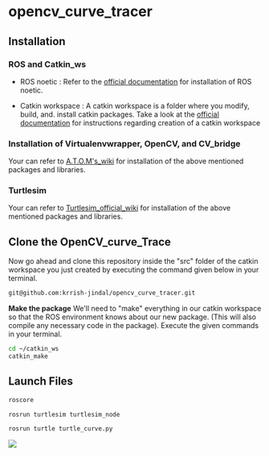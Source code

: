 # opencv_curve_tracer

## Installation

### ROS and Catkin_ws 
- ROS noetic : Refer to the [official documentation](http://wiki.ros.org/noetic/Installation/Ubuntu) for installation of ROS noetic.
               
- Catkin workspace : A catkin workspace is a folder where you modify, build, and. install catkin packages. Take a look at the [official documentation](http://wiki.ros.org/catkin/Tutorials/create_a_workspace) for instructions regarding creation of a catkin workspace

### Installation of Virtualenvwrapper, OpenCV, and CV_bridge
Your can refer to [A.T.O.M's_wiki](https://atom-robotics-lab.github.io/wiki/setup/virtualenv.html) for installation of the above mentioned packages and libraries.

### Turtlesim
Your can refer to [Turtlesim_official_wiki](http://wiki.ros.org/turtlesim) for installation of the above mentioned packages and libraries.

## Clone the OpenCV_curve_Trace
Now go ahead and clone this repository inside the "src" folder of the catkin workspace you just created by executing the command given below in your terminal.
```bash
git@github.com:krrish-jindal/opencv_curve_tracer.git
```
__Make the package__
We'll need to "make" everything in our catkin workspace so that the ROS environment knows about our new package.  (This will also compile any necessary code in the package). Execute the given commands in your terminal.

```bash
cd ~/catkin_ws
catkin_make
```

## Launch Files
```bash
roscore
```
```bash
rosrun turtlesim turtlesim_node
```
```bash
rosrun turtle turtle_curve.py 
```
<img src = "https://github.com/atom-robotics-lab/line_follower/blob/main/Assets/line_follower.gif" >
